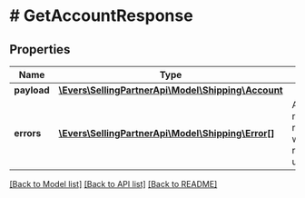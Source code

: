 # # GetAccountResponse

## Properties

Name | Type | Description | Notes
------------ | ------------- | ------------- | -------------
**payload** | [**\Evers\SellingPartnerApi\Model\Shipping\Account**](Account.md) |  | [optional]
**errors** | [**\Evers\SellingPartnerApi\Model\Shipping\Error[]**](Error.md) | A list of error responses returned when a request is unsuccessful. | [optional]

[[Back to Model list]](../../README.md#models) [[Back to API list]](../../README.md#endpoints) [[Back to README]](../../README.md)
